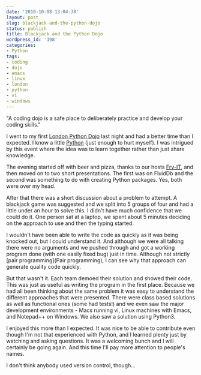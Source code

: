 ```yaml
---
date: '2010-10-08 13:04:38'
layout: post
slug: blackjack-and-the-python-dojo
status: publish
title: Blackjack and the Python Dojo
wordpress_id: '398'
categories:
- Python
tags:
- coding
- dojo
- emacs
- linux
- london
- python
- vi
- windows
---
```


"A coding dojo is a safe place to deliberately practice and develop your coding skills."

I went to my first [London Python Dojo](http://ldnpydojo.eventwax.com/london-python-code-dojo-season-2-episode-2) last night and had a better time than I expected. I know a little [Python](http://en.wikipedia.org/wiki/Python_(programming_language)) (just enough to hurt myself). I was intrigued by this event where the idea was to learn together rather than just share knowledge.

The evening started off with beer and pizza, thanks to our hosts [Fry-IT](http://www.fry-it.com/), and then moved on to two short presentations. The first was on FluidDb and the second was something to do with creating Python packages. Yes, both were over my head.

After that there was a short discussion about a problem to attempt. A blackjack game was suggested and we split into 5 groups of four and had a little under an hour to solve this. I didn't have much confidence that we could do it. One person sat at a laptop, we spent about 5 minutes deciding on the approach to use and then the typing started.

I wouldn't have been able to write the code as quickly as it was being knocked out, but I could understand it. And although we were all talking there were no arguments and we pushed through and got a working program done (with one easily fixed bug) just in time. Although not strictly [pair programming](Pair programming), I can see why that approach can generate quality code quickly.

But that wasn't it. Each team demoed their solution and showed their code. This was just as useful as writing the program in the first place. Because we had all been thinking about the same problem it was easy to understand the different approaches that were presented. There were class based solutions as well as functional ones (some had tests!) and we even saw the major development environments - Macs running vi, Linux machines with Emacs, and Notepad++ on Windows. We also saw a solution using Python3.

I enjoyed this more than I expected. It was nice to be able to contribute even though I'm not that experienced with Python, and I learned plenty just by watching and asking questions. It was a welcoming bunch and I will certainly be going again. And this time I'll pay more attention to people's names.

I don't think anybody used version control, though…
